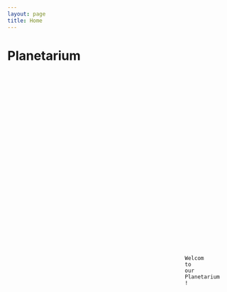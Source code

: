 ```yaml
---
layout: page
title: Home
---
```

# Planetarium
<style>
.custom-code-bg {
  background-image: url('image1.jpg');
  background-size: cover;
  padding: 400px;
  border-radius: 10px;
}
</style>
<pre class="custom-code-bg"><code>
Welcom to our Planetarium !
</code></pre>

